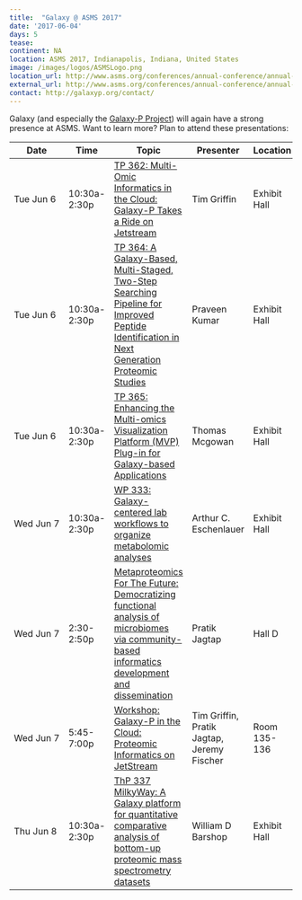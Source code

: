 ```yaml
---
title:  "Galaxy @ ASMS 2017"
date: '2017-06-04'
days: 5
tease: 
continent: NA
location: ASMS 2017, Indianapolis, Indiana, United States
image: /images/logos/ASMSLogo.png
location_url: http://www.asms.org/conferences/annual-conference/annual-conference-homepage
external_url: http://www.asms.org/conferences/annual-conference/annual-conference-homepage
contact: http://galaxyp.org/contact/
---
```


Galaxy (and especially the [Galaxy-P Project](http://galaxyp.org/)) will again have a strong presence at ASMS.  Want to learn more?  Plan to attend these presentations:

| Date | Time | Topic | Presenter | Location |
| ---- | ---- | ---- | ---- | ---- |
| Tue Jun 6 | 10:30a-2:30p | [TP 362: Multi-Omic Informatics in the Cloud: Galaxy-P Takes a Ride on Jetstream](https://ep70.eventpilot.us/web/page.php?page=Session&project=ASMS17&id=290148) | Tim Griffin | Exhibit Hall |
| Tue Jun 6 | 10:30a-2:30p | [TP 364: A Galaxy-Based, Multi-Staged, Two-Step Searching Pipeline for Improved Peptide Identification in Next Generation Proteomic Studies](https://ep70.eventpilot.us/web/page.php?page=Session&project=ASMS17&id=290265) | Praveen Kumar | Exhibit Hall |
| Tue Jun 6 | 10:30a-2:30p | [TP 365: Enhancing the Multi-omics Visualization Platform (MVP) Plug-in for Galaxy-based Applications](https://ep70.eventpilot.us/web/page.php?page=Session&project=ASMS17&id=289800) | Thomas Mcgowan | Exhibit Hall |
| Wed Jun 7 | 10:30a-2:30p | [WP 333: Galaxy-centered lab workflows to organize metabolomic analyses](https://ep70.eventpilot.us/web/page.php?page=Session&project=ASMS17&id=290397) | Arthur C. Eschenlauer | Exhibit Hall |
| Wed&nbsp;Jun&nbsp;7 | 2:30-2:50p | [Metaproteomics For The Future: Democratizing functional analysis of microbiomes via community-based informatics development and dissemination](https://ep70.eventpilot.us/web/page.php?page=Session&project=ASMS17&id=287353) | Pratik Jagtap | Hall D |
| Wed Jun 7 | 5:45-7:00p | [Workshop: Galaxy-P in the Cloud: Proteomic Informatics on JetStream](https://ep70.eventpilot.us/web/page.php?page=Session&project=ASMS17&id=17095) | Tim Griffin, Pratik Jagtap, Jeremy Fischer | Room 135-136 |
| Thu Jun 8 | 10:30a-2:30p | [ThP 337 MilkyWay: A Galaxy platform for quantitative comparative analysis of bottom-up proteomic mass spectrometry datasets](https://ep70.eventpilot.us/web/page.php?page=Session&project=ASMS17&id=288124) | William D Barshop | Exhibit Hall |

